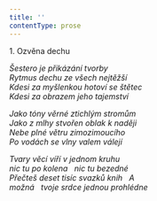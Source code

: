 ```yaml
---
title: ''
contentType: prose
---
```


1. Ozvěna dechu

_Šestero je přikázání tvorby  
Rytmus dechu ze všech nejtěžší  
Kdesi za myšlenkou hotoví se štětec  
Kdesi za obrazem jeho tajemství_

_Jako tóny věrné ztichlým stromům  
Jako z mlhy stvořen oblak k naději  
Nebe plné větru zimozimoucího  
Po vodách se vlny valem válejí_

_Tvary věcí víří v jednom kruhu  
nic tu po kolena   nic tu bezedné  
Přečteš deset tisíc svazků knih   A  
možná   tvoje srdce jednou prohlédne_

